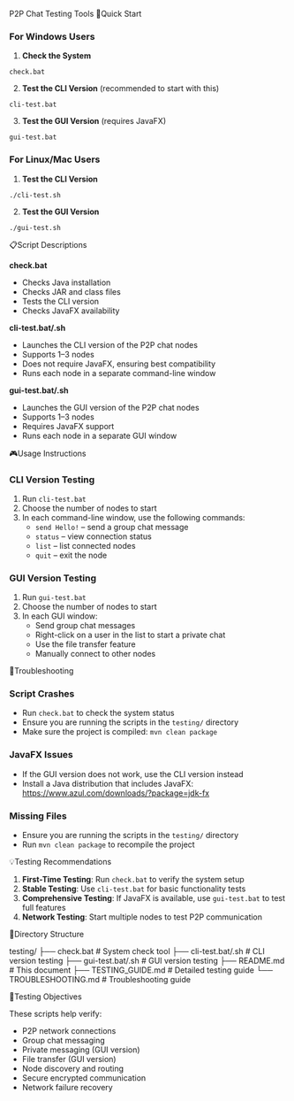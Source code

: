 P2P Chat Testing Tools
🚀Quick Start

### For Windows Users
1. **Check the System**
```
check.bat

```
2. **Test the CLI Version** (recommended to start with this)
```
cli-test.bat
```
3. **Test the GUI Version** (requires JavaFX)
```
gui-test.bat
```
### For Linux/Mac Users
1. **Test the CLI Version**
```
./cli-test.sh
```
2. **Test the GUI Version**
```
./gui-test.sh
```

📋Script Descriptions

**check.bat**
- Checks Java installation
- Checks JAR and class files
- Tests the CLI version
- Checks JavaFX availability

**cli-test.bat/.sh**
- Launches the CLI version of the P2P chat nodes
- Supports 1–3 nodes
- Does not require JavaFX, ensuring best compatibility
- Runs each node in a separate command-line window

**gui-test.bat/.sh**
- Launches the GUI version of the P2P chat nodes
- Supports 1–3 nodes
- Requires JavaFX support
- Runs each node in a separate GUI window

🎮Usage Instructions

### CLI Version Testing
1. Run `cli-test.bat`
2. Choose the number of nodes to start
3. In each command-line window, use the following commands:
   - `send Hello!` – send a group chat message
   - `status` – view connection status
   - `list` – list connected nodes
   - `quit` – exit the node

### GUI Version Testing
1. Run `gui-test.bat`
2. Choose the number of nodes to start
3. In each GUI window:
   - Send group chat messages
   - Right-click on a user in the list to start a private chat
   - Use the file transfer feature
   - Manually connect to other nodes

🔧Troubleshooting

### Script Crashes
- Run `check.bat` to check the system status
- Ensure you are running the scripts in the `testing/` directory
- Make sure the project is compiled: `mvn clean package`

### JavaFX Issues
- If the GUI version does not work, use the CLI version instead
- Install a Java distribution that includes JavaFX: https://www.azul.com/downloads/?package=jdk-fx

### Missing Files
- Ensure you are running the scripts in the `testing/` directory
- Run `mvn clean package` to recompile the project

💡Testing Recommendations

1. **First-Time Testing**: Run `check.bat` to verify the system setup
2. **Stable Testing**: Use `cli-test.bat` for basic functionality tests
3. **Comprehensive Testing**: If JavaFX is available, use `gui-test.bat` to test full features
4. **Network Testing**: Start multiple nodes to test P2P communication

📁Directory Structure

testing/
├── check.bat           # System check tool
├── cli-test.bat/.sh    # CLI version testing
├── gui-test.bat/.sh    # GUI version testing
├── README.md           # This document
├── TESTING_GUIDE.md    # Detailed testing guide
└── TROUBLESHOOTING.md  # Troubleshooting guide

🎯Testing Objectives

These scripts help verify:
- P2P network connections
- Group chat messaging
- Private messaging (GUI version)
- File transfer (GUI version)
- Node discovery and routing
- Secure encrypted communication
- Network failure recovery

